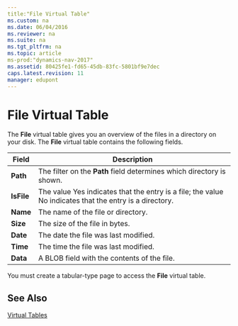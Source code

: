 ```yaml
---
title:"File Virtual Table"
ms.custom: na
ms.date: 06/04/2016
ms.reviewer: na
ms.suite: na
ms.tgt_pltfrm: na
ms.topic: article
ms-prod:"dynamics-nav-2017"
ms.assetid: 80425fe1-fd65-45db-83fc-5801bf9e7dec
caps.latest.revision: 11
manager: edupont
---
```

# File Virtual Table
The **File** virtual table gives you an overview of the files in a directory on your disk. The **File** virtual table contains the following fields.  
  
|Field|Description|  
|-----------|-----------------|  
|**Path**|The filter on the **Path** field determines which directory is shown.|  
|**IsFile**|The value Yes indicates that the entry is a file; the value No indicates that the entry is a directory.|  
|**Name**|The name of the file or directory.|  
|**Size**|The size of the file in bytes.|  
|**Date**|The date the file was last modified.|  
|**Time**|The time the file was last modified.|  
|**Data**|A BLOB field with the contents of the file.|  
  
 You must create a tabular\-type page to access the **File** virtual table.  
  
## See Also  
 [Virtual Tables](Virtual-Tables.md)
